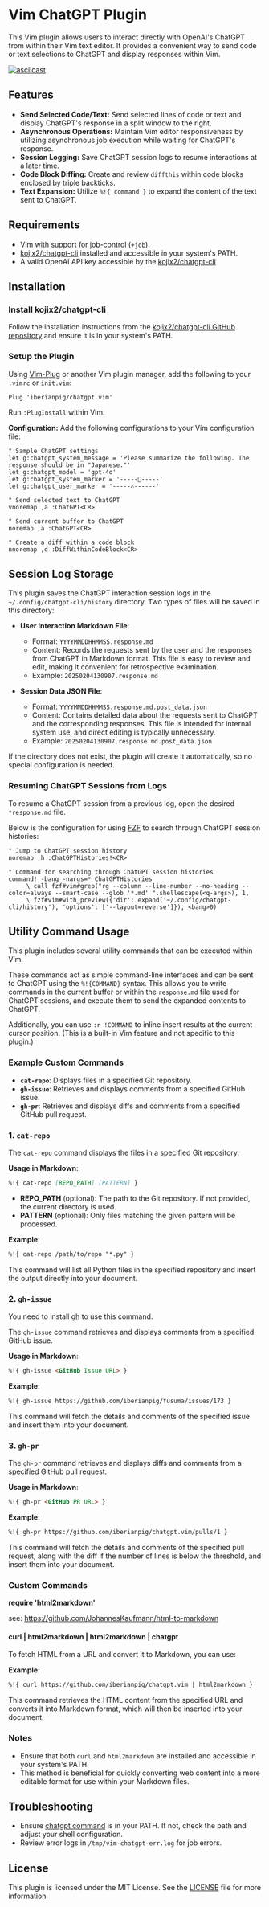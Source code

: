 # Vim ChatGPT Plugin

This Vim plugin allows users to interact directly with OpenAI's ChatGPT from within their Vim text editor. It provides a convenient way to send code or text selections to ChatGPT and display responses within Vim.

[![asciicast](https://asciinema.org/a/5GesY9uJe6BDL6pesN5B9dd36.svg)](https://asciinema.org/a/701145?t=0:7)

## Features

- **Send Selected Code/Text:** Send selected lines of code or text and display ChatGPT's response in a split window to the right.
- **Asynchronous Operations:** Maintain Vim editor responsiveness by utilizing asynchronous job execution while waiting for ChatGPT's response.
- **Session Logging:** Save ChatGPT session logs to resume interactions at a later time.
- **Code Block Diffing:** Create and review `diffthis` within code blocks enclosed by triple backticks.
- **Text Expansion:** Utilize `%!{ command }` to expand the content of the text sent to ChatGPT.

## Requirements

- Vim with support for job-control (`+job`).
- [kojix2/chatgpt-cli](https://github.com/kojix2/chatgpt-cli) installed and accessible in your system's PATH.
- A valid OpenAI API key accessible by the [kojix2/chatgpt-cli](https://github.com/kojix2/chatgpt-cli)

## Installation

### Install kojix2/chatgpt-cli

Follow the installation instructions from the [kojix2/chatgpt-cli GitHub repository](https://github.com/kojix2/chatgpt-cli) and ensure it is in your system's PATH.

### Setup the Plugin

Using [Vim-Plug](https://github.com/junegunn/vim-plug) or another Vim plugin manager, add the following to your `.vimrc` or `init.vim`:

```vim
Plug 'iberianpig/chatgpt.vim'
```
Run `:PlugInstall` within Vim.

**Configuration:**
   Add the following configurations to your Vim configuration file:

```vim
" Sample ChatGPT settings
let g:chatgpt_system_message = 'Please summarize the following. The response should be in "Japanese."'
let g:chatgpt_model = 'gpt-4o'
let g:chatgpt_system_marker = '-----🤖-----'
let g:chatgpt_user_marker = '-----✍------'

" Send selected text to ChatGPT
vnoremap ,a :ChatGPT<CR>

" Send current buffer to ChatGPT
noremap ,a :ChatGPT<CR>

" Create a diff within a code block
nnoremap ,d :DiffWithinCodeBlock<CR>
```

## Session Log Storage

This plugin saves the ChatGPT interaction session logs in the `~/.config/chatgpt-cli/history` directory. Two types of files will be saved in this directory:

- **User Interaction Markdown File**:
  - Format: `YYYYMMDDHHMMSS.response.md`
  - Content: Records the requests sent by the user and the responses from ChatGPT in Markdown format. This file is easy to review and edit, making it convenient for retrospective examination.
  - Example: `20250204130907.response.md`

- **Session Data JSON File**:
  - Format: `YYYYMMDDHHMMSS.response.md.post_data.json`
  - Content: Contains detailed data about the requests sent to ChatGPT and the corresponding responses. This file is intended for internal system use, and direct editing is typically unnecessary.
  - Example: `20250204130907.response.md.post_data.json`

If the directory does not exist, the plugin will create it automatically, so no special configuration is needed.

### Resuming ChatGPT Sessions from Logs

To resume a ChatGPT session from a previous log, open the desired `*response.md` file.

Below is the configuration for using [FZF](https://github.com/junegunn/fzf.vim) to search through ChatGPT session histories:

```vim
" Jump to ChatGPT session history
noremap ,h :ChatGPTHistories!<CR>

" Command for searching through ChatGPT session histories
command! -bang -nargs=* ChatGPTHistories
     \ call fzf#vim#grep("rg --column --line-number --no-heading --color=always --smart-case --glob '*.md' ".shellescape(<q-args>), 1,
     \ fzf#vim#with_preview({'dir': expand('~/.config/chatgpt-cli/history'), 'options': ['--layout=reverse']}), <bang>0)
```

## Utility Command Usage

This plugin includes several utility commands that can be executed within Vim. 

These commands act as simple command-line interfaces and can be sent to ChatGPT using the `%!{COMMAND}` syntax. This allows you to write commands in the current buffer or within the `response.md` file used for ChatGPT sessions, and execute them to send the expanded contents to ChatGPT.

Additionally, you can use `:r !COMMAND` to inline insert results at the current cursor position.
(This is a built-in Vim feature and not specific to this plugin.)


### Example Custom Commands

- **`cat-repo`**: Displays files in a specified Git repository.
- **`gh-issue`**: Retrieves and displays comments from a specified GitHub issue.
- **`gh-pr`**: Retrieves and displays diffs and comments from a specified GitHub pull request.

### 1. `cat-repo`

The `cat-repo` command displays the files in a specified Git repository.

**Usage in Markdown**:
```markdown
%!{ cat-repo [REPO_PATH] [PATTERN] }
```

- **REPO_PATH** (optional): The path to the Git repository. If not provided, the current directory is used.
- **PATTERN** (optional): Only files matching the given pattern will be processed.

**Example**:
```markdown
%!{ cat-repo /path/to/repo "*.py" }
```
This command will list all Python files in the specified repository and insert the output directly into your document.

### 2. `gh-issue`

You need to install [gh](https://cli.github.com/) to use this command.

The `gh-issue` command retrieves and displays comments from a specified GitHub issue.

**Usage in Markdown**:
```markdown
%!{ gh-issue <GitHub Issue URL> }
```

**Example**:
```markdown
%!{ gh-issue https://github.com/iberianpig/fusuma/issues/173 }
```
This command will fetch the details and comments of the specified issue and insert them into your document.

### 3. `gh-pr`

The `gh-pr` command retrieves and displays diffs and comments from a specified GitHub pull request.

**Usage in Markdown**:
```markdown
%!{ gh-pr <GitHub PR URL> }
```

**Example**:
```markdown
%!{ gh-pr https://github.com/iberianpig/chatgpt.vim/pulls/1 }
```
This command will fetch the details and comments of the specified pull request, along with the diff if the number of lines is below the threshold, and insert them into your document.

### Custom Commands

**require 'html2markdown'**

see: https://github.com/JohannesKaufmann/html-to-markdown

#### curl <URL> | html2markdown | html2markdown | chatgpt
To fetch HTML from a URL and convert it to Markdown, you can use:

**Example**:
```markdown
%!{ curl https://github.com/iberianpig/chatgpt.vim | html2markdown }
```
This command retrieves the HTML content from the specified URL and converts it into Markdown format, which will then be inserted into your document.

### Notes

- Ensure that both `curl` and `html2markdown` are installed and accessible in your system's PATH.
- This method is beneficial for quickly converting web content into a more editable format for use within your Markdown files.

## Troubleshooting

- Ensure [chatgpt command](https://github.com/kojix2/chatgpt-cli/) is in your PATH. If not, check the path and adjust your shell configuration.
- Review error logs in `/tmp/vim-chatgpt-err.log` for job errors.

## License

This plugin is licensed under the MIT License. See the [LICENSE](./LICENSE) file for more information.

